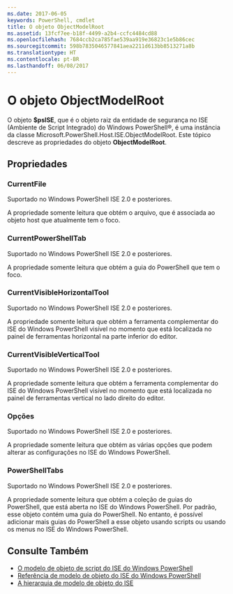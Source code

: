 ```yaml
---
ms.date: 2017-06-05
keywords: PowerShell, cmdlet
title: O objeto ObjectModelRoot
ms.assetid: 13fcf7ee-b18f-4499-a2b4-ccfc4484cd88
ms.openlocfilehash: 7684ccb2ca785fae539aa919e36823c1e5b86cec
ms.sourcegitcommit: 598b7835046577841aea2211d613bb8513271a8b
ms.translationtype: HT
ms.contentlocale: pt-BR
ms.lasthandoff: 06/08/2017
---
```

# <a name="the-objectmodelroot-object"></a>O objeto ObjectModelRoot
  O objeto **$psISE**, que é o objeto raiz da entidade de segurança no ISE (Ambiente de Script Integrado) do Windows PowerShell®, é uma instância da classe Microsoft.PowerShell.Host.ISE.ObjectModelRoot. Este tópico descreve as propriedades do objeto **ObjectModelRoot**.

## <a name="properties"></a>Propriedades

### <a name="currentfile"></a>CurrentFile
  Suportado no Windows PowerShell ISE 2.0 e posteriores. 

 A propriedade somente leitura que obtém o arquivo, que é associada ao objeto host que atualmente tem o foco.

### <a name="currentpowershelltab"></a>CurrentPowerShellTab
  Suportado no Windows PowerShell ISE 2.0 e posteriores. 

 A propriedade somente leitura que obtém a guia do PowerShell que tem o foco.

### <a name="currentvisiblehorizontaltool"></a>CurrentVisibleHorizontalTool
  Suportado no Windows PowerShell ISE 2.0 e posteriores. 

 A propriedade somente leitura que obtém a ferramenta complementar do ISE do Windows PowerShell visível no momento que está localizada no painel de ferramentas horizontal na parte inferior do editor.

### <a name="currentvisibleverticaltool"></a>CurrentVisibleVerticalTool
  Suportado no Windows PowerShell ISE 2.0 e posteriores. 

 A propriedade somente leitura que obtém a ferramenta complementar do ISE do Windows PowerShell visível no momento que está localizada no painel de ferramentas vertical no lado direito do editor.

### <a name="options"></a>Opções
  Suportado no Windows PowerShell ISE 2.0 e posteriores. 

 A propriedade somente leitura que obtém as várias opções que podem alterar as configurações no ISE do Windows PowerShell.

### <a name="powershelltabs"></a>PowerShellTabs
  Suportado no Windows PowerShell ISE 2.0 e posteriores. 

 A propriedade somente leitura que obtém a coleção de guias do PowerShell, que está aberta no ISE do Windows PowerShell. Por padrão, esse objeto contém uma guia do PowerShell. No entanto, é possível adicionar mais guias do PowerShell a esse objeto usando scripts ou usando os menus no ISE do Windows PowerShell.

## <a name="see-also"></a>Consulte Também
- [O modelo de objeto de script do ISE do Windows PowerShell](The-Windows-PowerShell-ISE-Scripting-Object-Model.md) 
- [Referência de modelo de objeto do ISE do Windows PowerShell](Windows-PowerShell-ISE-Object-Model-Reference.md) 
- [A hierarquia de modelo de objeto do ISE](The-ISE-Object-Model-Hierarchy.md)

  
